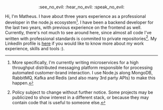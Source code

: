                                     
<p align="center">
    :see_no_evil: :hear_no_evil: :speak_no_evil:
</p>

  Hi, I'm Matheus. I have about three years experience as a professional developer in the node.js ecosystem[^1]. I have been a backend developer for the last two years, with previous experience on the frontend as well. Currently, there's not much to see around here, since almost all code I've written with professional standards is commited to private repositories[^2]. My LinkedIn profile is [here](https://www.linkedin.com/in/matheus-deister/) if you would like to know more about my work experience, skills and tools :).
    
  [^1]: More specifically, I'm currently writing microservices for a  high throughput distributed messaging platform responsible for processing automated customer-brand interaction. I use Node.js along MongoDB, RabbitMQ, Kafka and Redis (and also many 3rd party APIs) to make this happen.
  [^2]: Policy subject to change without further notice. Some projects may be publicized to show interest in a different stack, or because they may contain code that is useful to someone else.



 

